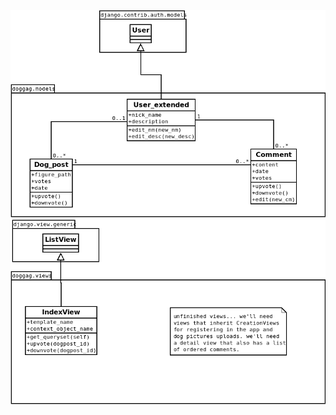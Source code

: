 
![Class diagram failed to load](./imgs_proposal/modelsclass.png)
![Class diagram failed to load](./imgs_proposal/viewsclass.png)
